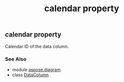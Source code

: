 ﻿---
title: calendar property
second_title: Aspose.Diagram for Python via .NET API References
description: 
type: docs
weight: 30
url: /python-net/aspose.diagram/datacolumn/calendar/
is_root: false
---

## calendar property


Calendar ID of the data column.

### See Also
* module [aspose.diagram](../../)
* class [DataColumn](/diagram/python-net/aspose.diagram/datacolumn)
